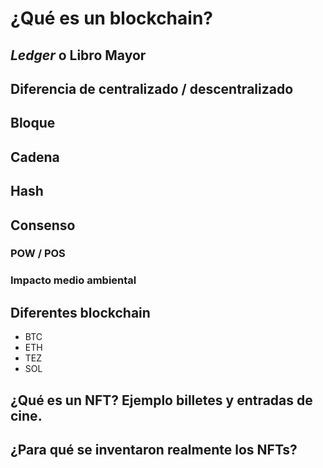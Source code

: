 # ¿Qué es un blockchain?

## _Ledger_ o Libro Mayor
## Diferencia de centralizado / descentralizado
## Bloque
## Cadena
## Hash
## Consenso
### POW / POS
### Impacto medio ambiental
## Diferentes blockchain
- BTC
- ETH
- TEZ
- SOL
## ¿Qué es un NFT? Ejemplo billetes y entradas de cine.
## ¿Para qué se inventaron realmente los NFTs?
